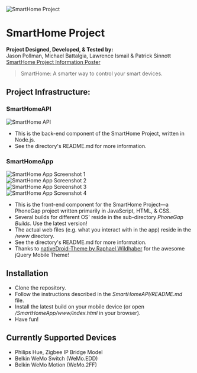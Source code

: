 ![SmartHome Project](https://jasonpollman.github.io/legacy/smart-home/logo.png?raw=true)
# SmartHome Project

**Project Designed, Developed, & Tested by:**    
Jason Pollman, Michael Battalgia, Lawrence Ismail & Patrick Sinnott
[SmartHome Project Information Poster](https://jasonpollman.github.io/legacy/smart-home/poster.pdf?raw=true)

> SmartHome: A smarter way to control your smart devices.

## Project Infrastructure:
### SmartHomeAPI   
![SmartHome API](https://jasonpollman.github.io/legacy/smart-home/api.png?raw=true)

* This is the back-end component of the SmartHome Project, written in Node.js.
* See the directory's README.md for more information.
    
### SmartHomeApp   
![SmartHome App Screenshot 1](https://jasonpollman.github.io/legacy/smart-home/3.png?raw=true&s=200)     
![SmartHome App Screenshot 2](https://jasonpollman.github.io/legacy/smart-home/6.png?raw=true)    
![SmartHome App Screenshot 3](https://jasonpollman.github.io/legacy/smart-home/7.png?raw=true)     
![SmartHome App Screenshot 4](https://jasonpollman.github.io/legacy/smart-home/8.png?raw=true)

* This is the front-end component for the SmartHome Project—a PhoneGap project written primarily in JavaScript, HTML, & CSS.
* Several builds for different OS' reside in the sub-directory *PhoneGap Builds*. Use the latest version!
* The actual web files (e.g. what you interact with in the app) reside in the */www* directory.
* See the directory's README.md for more information.
* Thanks to [nativeDroid-Theme by Raphael Wildhaber](http://nativedroid.godesign.ch/) for the awesome jQuery Mobile Theme!

## Installation
* Clone the repository.
* Follow the instructions described in the *SmartHomeAPI/README.md* file.
* Install the latest build on your mobile device (or open */SmartHomeApp/www/index.html* in your browser).
* Have fun!

## Currently Supported Devices
* Philips Hue, Zigbee IP Bridge Model
* Belkin WeMo Switch (WeMo.EDD)
* Belkin WeMo Motion (WeMo.2FF)
